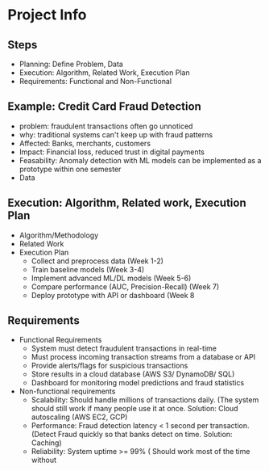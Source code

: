 # Project Info
## Steps
- Planning: Define Problem, Data
- Execution: Algorithm, Related Work, Execution Plan
- Requirements: Functional and Non-Functional
## Example: Credit Card Fraud Detection
- problem: fraudulent transactions often go unnoticed
- why: traditional systems can't keep up with fraud patterns
- Affected: Banks, merchants, customers
- Impact: Financial loss, reduced trust in digital payments
- Feasability: Anomaly detection with ML models can be implemented as a prototype within one semester
- Data
## Execution: Algorithm, Related work, Execution Plan
- Algorithm/Methodology
- Related Work
- Execution Plan
	- Collect and preprocess data (Week 1-2)
	- Train baseline models (Week 3-4)
	- Implement advanced ML/DL models (Week 5-6)
	- Compare performance (AUC, Precision-Recall) (Week 7)
	- Deploy prototype with API or dashboard (Week 8
## Requirements
- Functional Requirements
	- System must detect fraudulent transactions in real-time
	- Must process incoming transaction streams from a database or API
	- Provide alerts/flags for suspicious transactions
	- Store results in a cloud database (AWS S3/ DynamoDB/ SQL)
	- Dashboard for monitoring model predictions and fraud statistics
- Non-functional requirements
	- Scalability: Should handle millions of transactions daily. (The system should still work if many people use it at once. Solution: Cloud autoscaling (AWS EC2, GCP)
	- Performance: Fraud detection latency < 1 second per transaction. (Detect Fraud quickly so that banks detect on time. Solution: Caching)
	- Reliability: System uptime >= 99% ( Should work most of the time without 